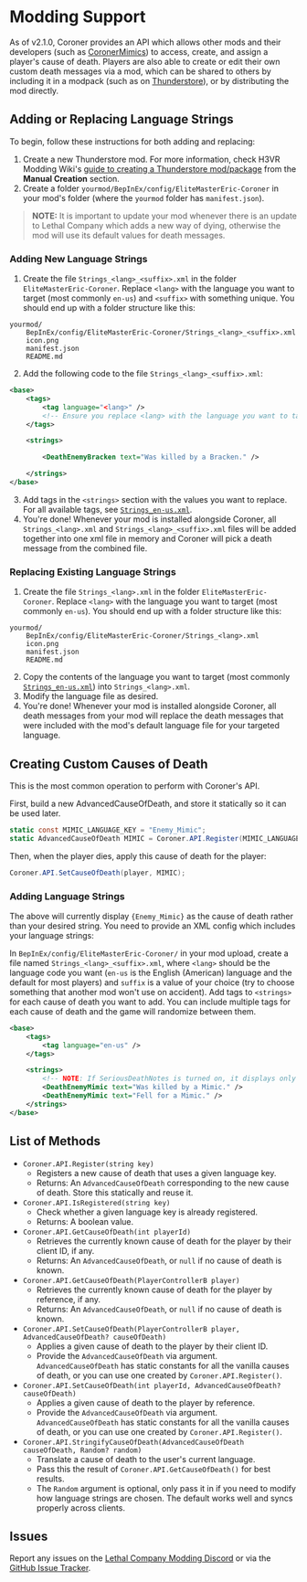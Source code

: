 # Modding Support

As of v2.1.0, Coroner provides an API which allows other mods and their developers (such as [CoronerMimics](https://thunderstore.io/c/lethal-company/p/EliteMasterEric/CoronerMimics/)) to access, create, and assign a player's cause of death. Players are also able to create or edit their own custom death messages via a mod, which can be shared to others by including it in a modpack (such as on [Thunderstore](https://thunderstore.io/c/lethal-company/?section=modpacks)), or by distributing the mod directly.

## Adding or Replacing Language Strings
To begin, follow these instructions for both adding and replacing:
1. Create a new Thunderstore mod. For more information, check H3VR Modding Wiki's [guide to creating a Thunderstore mod/package](https://h3vr-modding.github.io/wiki/creating/thunderstore/uploading.html#manual-creation) from the **Manual Creation** section.
2. Create a folder `yourmod/BepInEx/config/EliteMasterEric-Coroner` in your mod's folder (where the `yourmod` folder has `manifest.json`).

> **NOTE:** It is important to update your mod whenever there is an update to Lethal Company which adds a new way of dying, otherwise the mod will use its default values for death messages.

### Adding New Language Strings

1. Create the file `Strings_<lang>_<suffix>.xml` in the folder `EliteMasterEric-Coroner`. Replace `<lang>` with the language you want to target (most commonly `en-us`) and `<suffix>` with something unique. You should end up with a folder structure like this:

```
yourmod/
    BepInEx/config/EliteMasterEric-Coroner/Strings_<lang>_<suffix>.xml
    icon.png
    manifest.json
    README.md
```
2. Add the following code to the file `Strings_<lang>_<suffix>.xml`:

```xml
<base>
    <tags>
        <tag language="<lang>" />
        <!-- Ensure you replace <lang> with the language you want to target, otherwise it won't work -->
    </tags>

    <strings>

        <DeathEnemyBracken text="Was killed by a Bracken." />

    </strings>
</base>
```

3. Add tags in the `<strings>` section with the values you want to replace. For all available tags, see [`Strings_en-us.xml`](https://github.com/EliteMasterEric/Coroner/blob/master/LanguageData/Strings_en-us.xml).
4. You're done! Whenever your mod is installed alongside Coroner, all `Strings_<lang>.xml` and `Strings_<lang>_<suffix>.xml` files will be added together into one xml file in memory and Coroner will pick a death message from the combined file.

### Replacing Existing Language Strings

1. Create the file `Strings_<lang>.xml` in the folder `EliteMasterEric-Coroner`. Replace `<lang>` with the language you want to target (most commonly `en-us`). You should end up with a folder structure like this:

```
yourmod/
    BepInEx/config/EliteMasterEric-Coroner/Strings_<lang>.xml
    icon.png
    manifest.json
    README.md
```
2. Copy the contents of the language you want to target (most commonly [`Strings_en-us.xml`](https://github.com/EliteMasterEric/Coroner/blob/master/LanguageData/Strings_en-us.xml)) into `Strings_<lang>.xml`.
3. Modify the language file as desired.
4. You're done! Whenever your mod is installed alongside Coroner, all death messages from your mod will replace the death messages that were included with the mod's default language file for your targeted language.

## Creating Custom Causes of Death

This is the most common operation to perform with Coroner's API.

First, build a new AdvancedCauseOfDeath, and store it statically so it can be used later.

```cs
static const MIMIC_LANGUAGE_KEY = "Enemy_Mimic";
static AdvancedCauseOfDeath MIMIC = Coroner.API.Register(MIMIC_LANGUAGE_KEY);
```

Then, when the player dies, apply this cause of death for the player:

```cs
Coroner.API.SetCauseOfDeath(player, MIMIC);
```

### Adding Language Strings

The above will currently display `{Enemy_Mimic}` as the cause of death rather than your desired string. You need to provide an XML config which includes your language strings:

In `BepInEx/config/EliteMasterEric-Coroner/` in your mod upload, create a file named `Strings_<lang>_<suffix>.xml`, where `<lang>` should be the language code you want (`en-us` is the English (American) language and the default for most players) and `suffix` is a value of your choice (try to choose something that another mod won't use on accident). Add tags to `<strings>` for each cause of death you want to add. You can include multiple tags for each cause of death and the game will randomize between them.

```xml
<base>
    <tags>
        <tag language="en-us" />
    </tags>

    <strings>
        <!-- NOTE: If SeriousDeathNotes is turned on, it displays only the first entry, so make the first entry literal! -->
        <DeathEnemyMimic text="Was killed by a Mimic." />
        <DeathEnemyMimic text="Fell for a Mimic." />
    </strings>
</base>
```

## List of Methods

- `Coroner.API.Register(string key)`
    - Registers a new cause of death that uses a given language key.
    - Returns: An `AdvancedCauseOfDeath` corresponding to the new cause of death. Store this statically and reuse it.
- `Coroner.API.IsRegistered(string key)`
    - Check whether a given language key is already registered.
    - Returns: A boolean value.
- `Coroner.API.GetCauseOfDeath(int playerId)`
    - Retrieves the currently known cause of death for the player by their client ID, if any.
    - Returns: An `AdvancedCauseOfDeath`, or `null` if no cause of death is known.
- `Coroner.API.GetCauseOfDeath(PlayerControllerB player)`
    - Retrieves the currently known cause of death for the player by reference, if any.
    - Returns: An `AdvancedCauseOfDeath`, or `null` if no cause of death is known.
- `Coroner.API.SetCauseOfDeath(PlayerControllerB player, AdvancedCauseOfDeath? causeOfDeath)`
    - Applies a given cause of death to the player by their client ID.
    - Provide the `AdvancedCauseOfDeath` via argument. `AdvancedCauseOfDeath` has static constants for all the vanilla causes of death, or you can use one created by `Coroner.API.Register()`.
- `Coroner.API.SetCauseOfDeath(int playerId, AdvancedCauseOfDeath? causeOfDeath)`
    - Applies a given cause of death to the player by reference.
    - Provide the `AdvancedCauseOfDeath` via argument. `AdvancedCauseOfDeath` has static constants for all the vanilla causes of death, or you can use one created by `Coroner.API.Register()`.
- `Coroner.API.StringifyCauseOfDeath(AdvancedCauseOfDeath causeOfDeath, Random? random)`
    - Translate a cause of death to the user's current language.
    - Pass this the result of `Coroner.API.GetCauseOfDeath()` for best results.
    - The `Random` argument is optional, only pass it in if you need to modify how language strings are chosen. The default works well and syncs properly across clients.

## Issues
Report any issues on the [Lethal Company Modding Discord](https://discord.gg/lcmod) or via the [GitHub Issue Tracker](https://github.com/EliteMasterEric/Coroner/issues).